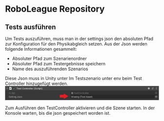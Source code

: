 ﻿# RoboLeague Repository
 
 ## Tests ausführen
 
 Um Tests auszuführen, muss man in der settings json den absoluten Pfad zur Konfiguration für den Physikabgleich setzen. Aus der Json werden folgende Informationen gesammelt:
 * Absoluter Pfad zum Szenarienordner
 * Absoluter Pfad zum Testergebnisse speichern
 * Name des auszuführenden Szenarios
 
 Diese Json muss in Unity unter Im Testszenario unter env beim Test Controller hinzugefügt werden.
 ![image info](./TestController.png)
 
 Zum Ausführen den TestController aktivieren und die Szene starten.
 In der Konsole warten, bis die json gespeichert worden ist.
